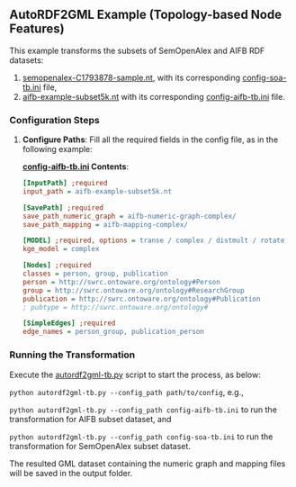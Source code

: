 ## AutoRDF2GML Example (Topology-based Node Features)

This example transforms the subsets of SemOpenAlex and AIFB RDF datasets:

1. [semopenalex-C1793878-sample.nt](../semopenalex-C1793878-sample.nt), with its corresponding [config-soa-tb.ini](./config-soa-tb.ini) file,
2. [aifb-example-subset5k.nt](aifb-example-subset5k.nt) with its corresponding [config-aifb-tb.ini](./config-aifb-tb.ini) file.

### Configuration Steps

1. **Configure Paths**: Fill all the required fields in the config file, as in the following example:

    **[config-aifb-tb.ini](./config-aifb-tb.ini) Contents**:
    ```ini
    [InputPath] ;required
    input_path = aifb-example-subset5k.nt
    
    [SavePath] ;required
    save_path_numeric_graph = aifb-numeric-graph-complex/
    save_path_mapping = aifb-mapping-complex/
    
    [MODEL] ;required, options = transe / complex / distmult / rotate
    kge_model = complex
    
    [Nodes] ;required
    classes = person, group, publication
    person = http://swrc.ontoware.org/ontology#Person
    group = http://swrc.ontoware.org/ontology#ResearchGroup
    publication = http://swrc.ontoware.org/ontology#Publication
    ; pubtype = http://swrc.ontoware.org/ontology#
    
    [SimpleEdges] ;required
    edge_names = person_group, publication_person
    ```

### Running the Transformation

Execute the [autordf2gml-tb.py](./autordf2gml-tb.py) script to start the process, as below:

```python autordf2gml-tb.py --config_path path/to/config```, e.g.,

```python autordf2gml-tb.py --config_path config-aifb-tb.ini``` to run the transformation for AIFB subset dataset, and

```python autordf2gml-tb.py --config_path config-soa-tb.ini``` to run the transformation for SemOpenAlex subset dataset.

The resulted GML dataset containing the numeric graph and mapping files will be saved in the output folder.

